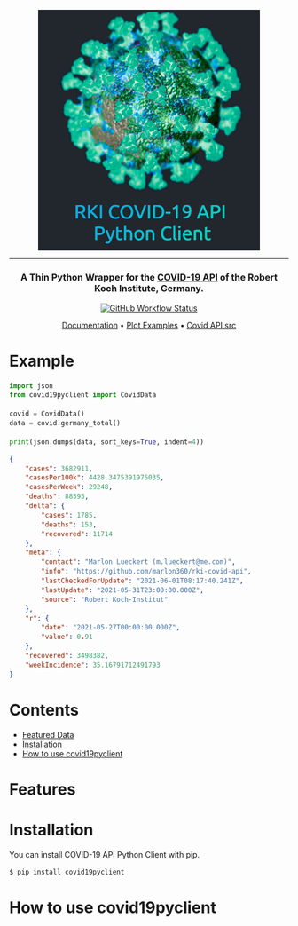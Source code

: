 
<p align="center">
  <img  alt="covid19pyclient" align="center" width="400" src="docs/covidclient.jpg" />
<p>

---

<p align="center">
   <h3 align="center">A Thin Python Wrapper for the <a alt="rki covid api" href="https://api.corona-zahlen.org/docs/">COVID-19 API</a> of the Robert Koch Institute, Germany.</h3>
<p>

<p id="Badges" align="center">
  <!-- <a alt="Platform" href="https://pypi.org/project/covid19pyclient/">
    <img alt="PyPI - Python Version" src="https://img.shields.io/pypi/pyversions/covid19pyclient">
  </a> -->
  <a alt="GH actions" href="https://github.com/NiklasTiede/covid19pyclient/actions">
    <img alt="GitHub Workflow Status" src="https://img.shields.io/github/workflow/status/NiklasTiede/covid19pyclient/Continuos%20Integration">
  </a>
  <!-- <a alt="GH Release" href="https://github.com/NiklasTiede/covid19pyclient/releases">
    <img src="https://img.shields.io/github/v/release/NiklasTiede/covid19pyclient" />
  </a>
  <a alt="Codecov" href="https://app.codecov.io/gh/NiklasTiede/covid19pyclient">
    <img src="https://img.shields.io/codecov/c/github/NiklasTiede/covid19pyclient" />
  </a> -->
</p>


<p align="center">
  <a alt="readthedocs documentation" href="">Documentation</a>
  •
  <a alt="matplotlib plot examples" href="">Plot Examples</a>
  •
  <a alt="RKI API source code" href="">Covid API src</a>
<p>


<!-- PYPI-DOCS:START -->

# Example

```python
import json
from covid19pyclient import CovidData

covid = CovidData()
data = covid.germany_total()

print(json.dumps(data, sort_keys=True, indent=4))
```

```json
{
    "cases": 3682911,
    "casesPer100k": 4428.3475391975035,
    "casesPerWeek": 29248,
    "deaths": 88595,
    "delta": {
        "cases": 1785,
        "deaths": 153,
        "recovered": 11714
    },
    "meta": {
        "contact": "Marlon Lueckert (m.lueckert@me.com)",
        "info": "https://github.com/marlon360/rki-covid-api",
        "lastCheckedForUpdate": "2021-06-01T08:17:40.241Z",
        "lastUpdate": "2021-05-31T23:00:00.000Z",
        "source": "Robert Koch-Institut"
    },
    "r": {
        "date": "2021-05-27T00:00:00.000Z",
        "value": 0.91
    },
    "recovered": 3498382,
    "weekIncidence": 35.16791712491793
}
```


# Contents
- [Featured Data](#features)
- [Installation](#installation)
- [How to use covid19pyclient](#how-to-use-covid19pyclient)

# Features



# Installation

You can install COVID-19 API Python Client with pip.

```python
$ pip install covid19pyclient
```

# How to use covid19pyclient




<!-- PYPI-Docs:END -->
